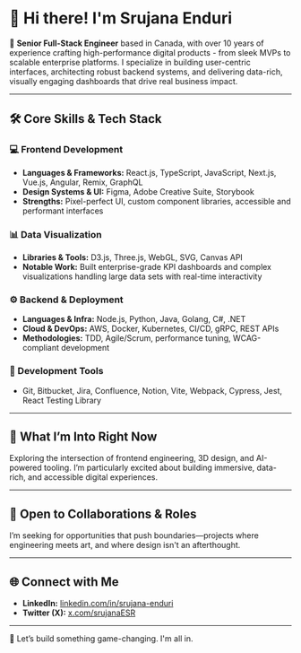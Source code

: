 # 👋 Hi there! I'm Srujana Enduri

🌟 **Senior Full-Stack Engineer** based in Canada, with over 10 years of experience crafting high-performance digital products - from sleek MVPs to scalable enterprise platforms. I specialize in building user-centric interfaces, architecting robust backend systems, and delivering data-rich, visually engaging dashboards that drive real business impact.

---

## 🛠️ Core Skills & Tech Stack

### 💻 Frontend Development
- **Languages & Frameworks:** React.js, TypeScript, JavaScript, Next.js, Vue.js, Angular, Remix, GraphQL
- **Design Systems & UI:** Figma, Adobe Creative Suite, Storybook
- **Strengths:** Pixel-perfect UI, custom component libraries, accessible and performant interfaces

### 📊 Data Visualization
- **Libraries & Tools:** D3.js, Three.js, WebGL, SVG, Canvas API
- **Notable Work:** Built enterprise-grade KPI dashboards and complex visualizations handling large data sets with real-time interactivity

### ⚙️ Backend & Deployment
- **Languages & Infra:** Node.js, Python, Java, Golang, C#, .NET
- **Cloud & DevOps:** AWS, Docker, Kubernetes, CI/CD, gRPC, REST APIs
- **Methodologies:** TDD, Agile/Scrum, performance tuning, WCAG-compliant development

### 🔧 Development Tools
- Git, Bitbucket, Jira, Confluence, Notion, Vite, Webpack, Cypress, Jest, React Testing Library

---

## 🚀 What I’m Into Right Now
Exploring the intersection of frontend engineering, 3D design, and AI-powered tooling. I’m particularly excited about building immersive, data-rich, and accessible digital experiences.

---

## 📢 Open to Collaborations & Roles
I’m seeking for opportunities that push boundaries—projects where engineering meets art, and where design isn't an afterthought.

---

## 🌐 Connect with Me
- **LinkedIn:** [linkedin.com/in/srujana-enduri](https://www.linkedin.com/in/srujana-enduri/)
- **Twitter (X):** [x.com/srujanaESR](https://x.com/srujanaESR)

---

💼 Let’s build something game-changing. I'm all in.
